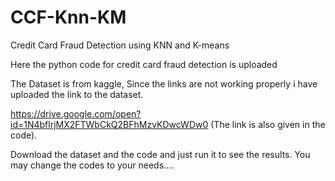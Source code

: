 # CCF-Knn-KM
Credit Card Fraud Detection using KNN and K-means

Here the python code for credit card fraud detection is uploaded

The Dataset is from kaggle, Since the links are not working properly i have uploaded the link to the dataset.

https://drive.google.com/open?id=1N4bflrjMX2FTWbCkQ2BFhMzvKDwcWDw0 (The link is also given in the code).

Download the dataset and the code and just run it to see the results. You may change the codes to your needs....
